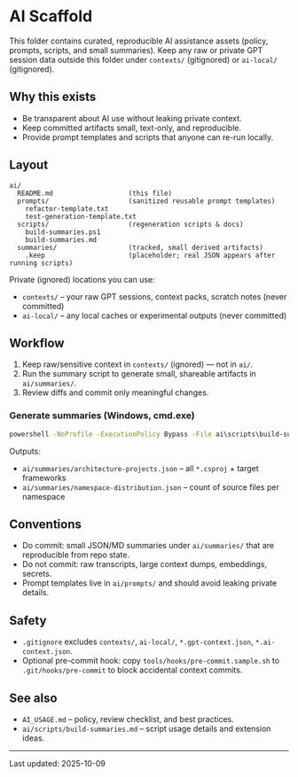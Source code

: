 ﻿# AI Scaffold

This folder contains curated, reproducible AI assistance assets (policy, prompts, scripts, and small summaries). Keep any raw or private GPT session data outside this folder under `contexts/` (gitignored) or `ai-local/` (gitignored).

## Why this exists
- Be transparent about AI use without leaking private context.
- Keep committed artifacts small, text-only, and reproducible.
- Provide prompt templates and scripts that anyone can re-run locally.

## Layout
```
ai/
  README.md                   (this file)
  prompts/                    (sanitized reusable prompt templates)
    refactor-template.txt
    test-generation-template.txt
  scripts/                    (regeneration scripts & docs)
    build-summaries.ps1
    build-summaries.md
  summaries/                  (tracked, small derived artifacts)
    .keep                     (placeholder; real JSON appears after running scripts)
```

Private (ignored) locations you can use:
- `contexts/` – your raw GPT sessions, context packs, scratch notes (never committed)
- `ai-local/` – any local caches or experimental outputs (never committed)

## Workflow
1. Keep raw/sensitive context in `contexts/` (ignored) — not in `ai/`.
2. Run the summary script to generate small, shareable artifacts in `ai/summaries/`.
3. Review diffs and commit only meaningful changes.

### Generate summaries (Windows, cmd.exe)
```cmd
powershell -NoProfile -ExecutionPolicy Bypass -File ai\scripts\build-summaries.ps1 -Session s1
```
Outputs:
- `ai/summaries/architecture-projects.json` – all `*.csproj` + target frameworks
- `ai/summaries/namespace-distribution.json` – count of source files per namespace

## Conventions
- Do commit: small JSON/MD summaries under `ai/summaries/` that are reproducible from repo state.
- Do not commit: raw transcripts, large context dumps, embeddings, secrets.
- Prompt templates live in `ai/prompts/` and should avoid leaking private details.

## Safety
- `.gitignore` excludes `contexts/`, `ai-local/`, `*.gpt-context.json`, `*.ai-context.json`.
- Optional pre-commit hook: copy `tools/hooks/pre-commit.sample.sh` to `.git/hooks/pre-commit` to block accidental context commits.

## See also
- `AI_USAGE.md` – policy, review checklist, and best practices.
- `ai/scripts/build-summaries.md` – script usage details and extension ideas.

---
Last updated: 2025-10-09


